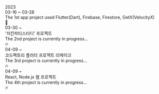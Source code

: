 2023<br>
03-16 ~ 03-28<br>
The 1st app project used Flutter(Dart), Firebase, Firestore, GetX(VelocityX)<br>
🍫<br>
03-30 ~<br>
'치킨파티스터디' 프로젝트<br>
The 2nd project is currently in progress...<br>
🔥<br>
04-09 ~<br>
코드팩토리 플러터 프로젝트 리메이크<br>
The 3rd project is currently in progress...<br>
🔥<br>
04-09 ~<br>
React, Node.js 웹 프로젝트<br>
The 4th project is currently in progress...<br>
🔥<br>
